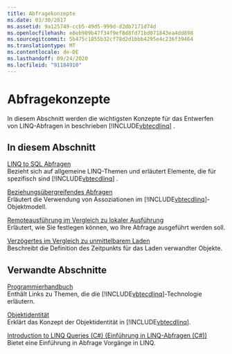 ```yaml
---
title: Abfragekonzepte
ms.date: 03/30/2017
ms.assetid: 9a125749-ccb5-49d5-999d-d2db7171d74d
ms.openlocfilehash: e8eb909b47f34f9ef8d8fd71bd071843ea4dd898
ms.sourcegitcommit: 5b475c1855b32cf78d2d1bbb4295e4c236f39464
ms.translationtype: MT
ms.contentlocale: de-DE
ms.lasthandoff: 09/24/2020
ms.locfileid: "91184910"
---
```

# <a name="query-concepts"></a>Abfragekonzepte

In diesem Abschnitt werden die wichtigsten Konzepte für das Entwerfen von LINQ-Abfragen in beschrieben [!INCLUDE[vbtecdlinq](../../../../../../includes/vbtecdlinq-md.md)] .  
  
## <a name="in-this-section"></a>In diesem Abschnitt  

 [LINQ to SQL Abfragen](linq-to-sql-queries.md)  
 Bezieht sich auf allgemeine LINQ-Themen und erläutert Elemente, die für spezifisch sind [!INCLUDE[vbtecdlinq](../../../../../../includes/vbtecdlinq-md.md)] .  
  
 [Beziehungsübergreifendes Abfragen](querying-across-relationships.md)  
 Erläutert die Verwendung von Assoziationen im [!INCLUDE[vbtecdlinq](../../../../../../includes/vbtecdlinq-md.md)]-Objektmodell.  
  
 [Remoteausführung im Vergleich zu lokaler Ausführung](remote-vs-local-execution.md)  
 Erläutert, wie Sie festlegen können, wo Ihre Abfrage ausgeführt werden soll.  
  
 [Verzögertes im Vergleich zu unmittelbarem Laden](deferred-versus-immediate-loading.md)  
 Beschreibt die Definition des Zeitpunkts für das Laden verwandter Objekte.  
  
## <a name="related-sections"></a>Verwandte Abschnitte  

 [Programmierhandbuch](programming-guide.md)  
 Enthält Links zu Themen, die die [!INCLUDE[vbtecdlinq](../../../../../../includes/vbtecdlinq-md.md)]-Technologie erläutern.  
  
 [Objektidentität](object-identity.md)  
 Erklärt das Konzept der Objektidentität in [!INCLUDE[vbtecdlinq](../../../../../../includes/vbtecdlinq-md.md)].  
  
 [Introduction to LINQ Queries (C#) (Einführung in LINQ-Abfragen (C#))](../../../../../csharp/programming-guide/concepts/linq/introduction-to-linq-queries.md)  
 Bietet eine Einführung in Abfrage Vorgänge in LINQ.
